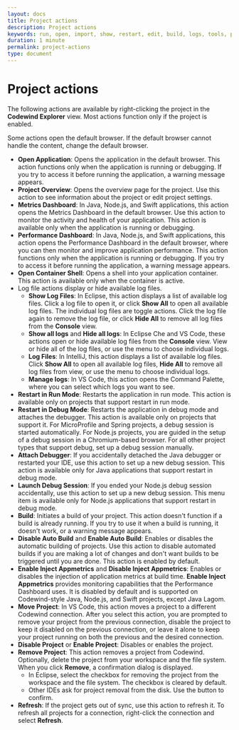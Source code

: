 ```yaml
---
layout: docs
title: Project actions
description: Project actions
keywords: run, open, import, show, restart, edit, build, logs, tools, project actions, attach, build, disable, enable, validate, refresh
duration: 1 minute
permalink: project-actions
type: document
---
```


# Project actions

The following actions are available by right-clicking the project in the **Codewind Explorer** view. Most actions function only if the project is enabled.

Some actions open the default browser. If the default browser cannot handle the content, change the default browser.

- **Open Application**: Opens the application in the default browser. This action functions only when the application is running or debugging. If you try to access it before running the application, a warning message appears.
- **Project Overview**: Opens the overview page for the project. Use this action to see information about the project or edit project settings.
- **Metrics Dashboard**: In Java, Node.js, and Swift applications, this action opens the Metrics Dashboard in the default browser. Use this action to monitor the activity and health of your application. This action is available only when the application is running or debugging.
- **Performance Dashboard**: In Java, Node.js, and Swift applications, this action opens the Performance Dashboard in the default browser, where you can then monitor and improve application performance. This action functions only when the application is running or debugging. If you try to access it before running the application, a warning message appears.
- **Open Container Shell**: Opens a shell into your application container. This action is available only when the container is active.
- Log file actions display or hide available log files.
  - **Show Log Files**: In Eclipse, this action displays a list of available log files. Click a log file to open it, or click **Show All** to open all available log files. The individual log files are toggle actions. Click the log file again to remove the log file, or click **Hide All** to remove all log files from the **Console** view.
  - **Show all logs** and **Hide all logs**: In Eclipse Che and VS Code, these actions open or hide available log files from the **Console** view. View or hide all of the log files, or use the menu to choose individual logs.
  - **Log Files**: In IntelliJ, this action displays a list of available log files. Click **Show All** to open all available log files, **Hide All** to remove all log files from view, or use the menu to choose individual logs.
  - **Manage logs**: In VS Code, this action opens the Command Palette, where you can select which logs you want to see.
- **Restart in Run Mode**: Restarts the application in run mode. This action is available only on projects that support restart in run mode. 
- **Restart in Debug Mode**: Restarts the application in debug mode and attaches the debugger. This action is available only on projects that support it. For MicroProfile and Spring projects, a debug session is started automatically. For Node.js projects, you are guided in the setup of a debug session in a Chromium-based browser. For all other project types that support debug, set up a debug session manually. 
- **Attach Debugger**:  If you accidentally detached the Java debugger or restarted your IDE, use this action to set up a new debug session. This action is available only for Java applications that support restart in debug mode.
- **Launch Debug Session**: If you ended your Node.js debug session accidentally, use this action to set up a new debug session. This menu item is available only for Node.js applications that support restart in debug mode.
- **Build**: Initiates a build of your project. This action doesn't function if a build is already running. If you try to use it when a build is running, it doesn't work, or a warning message appears.
- **Disable Auto Build** and **Enable Auto Build**: Enables or disables the automatic building of projects. Use this action to disable automated builds if you are making a lot of changes and don't want builds to be triggered until you are done. This action is enabled by default.
- **Enable Inject Appmetrics** and **Disable Inject Appmetrics**: Enables or disables the injection of application metrics at build time. **Enable Inject Appmetrics** provides monitoring capabilities that the Performance Dashboard uses. It is disabled by default and is supported on Codewind-style Java, Node.js, and Swift projects, except Java Lagom.
- **Move Project**: In VS Code, this action moves a project to a different Codewind connection. After you select this action, you are prompted to remove your project from the previous connection, disable the project to keep it disabled on the previous connection, or leave it alone to keep your project running on both the previous and the desired connection.
- **Disable Project** or **Enable Project**: Disables or enables the project.
- **Remove Project**: This action removes a project from Codewind. Optionally, delete the project from your workspace and the file system. When you click **Remove**, a confirmation dialog is displayed. 
  - In Eclipse, select the checkbox for removing the project from the workspace and the file system. The checkbox is cleared by default.
  - Other IDEs ask for project removal from the disk. Use the button to confirm.
- **Refresh**: If the project gets out of sync, use this action to refresh it. To refresh all projects for a connection, right-click the connection and select **Refresh**.
